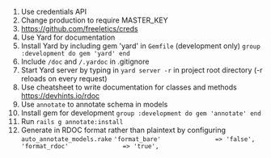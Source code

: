 1. Use credentials API
  1. Change production to require MASTER_KEY
  2. https://github.com/freeletics/creds
2. Use Yard for documentation
  1. Install Yard by including gem 'yard' in `Gemfile` (development only)
    ```
    group :development do
      gem 'yard'
    end
    ```
  2. Include `/doc` and `/.yardoc` in .gitignore
  3. Start Yard server by typing in `yard server -r` in project root directory (-r reloads on every request)
  4. Use cheatsheet to write documentation for classes and methods https://devhints.io/rdoc
3. Use `annotate` to annotate schema in models
  1. Install gem for development
    ```
    group :development do
      gem 'annotate'
    end
    ```
  2. Run `rails g annotate:install`
  3. Generate in RDOC format rather than plaintext by configuring `auto_annotate_models.rake`
    ```
    'format_bare'               => 'false',
    'format_rdoc'               => 'true',
    ```
